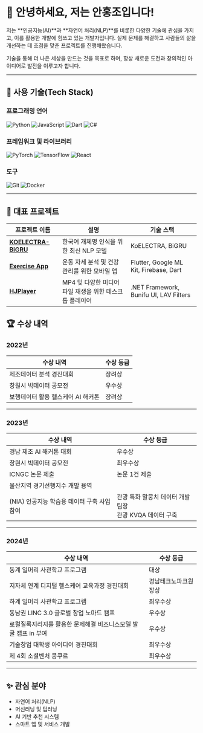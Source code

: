 # 👋 안녕하세요, 저는 안홍조입니다!

저는 **인공지능(AI)**과 **자연어 처리(NLP)**를 비롯한 다양한 기술에 관심을 가지고, 이를 활용한 개발에 힘쓰고 있는 개발자입니다.
실제 문제를 해결하고 사람들의 삶을 개선하는 데 초점을 맞춘 프로젝트를 진행해왔습니다.

기술을 통해 더 나은 세상을 만드는 것을 목표로 하며, 항상 새로운 도전과 창의적인 아이디어로 발전을 이루고자 합니다.



---

## 🚀 **사용 기술(Tech Stack)**

### **프로그래밍 언어**
![Python](https://img.shields.io/badge/-Python-3776AB?style=for-the-badge&logo=python&logoColor=white)
![JavaScript](https://img.shields.io/badge/-JavaScript-F7DF1E?style=for-the-badge&logo=javascript&logoColor=black)
![Dart](https://img.shields.io/badge/-Dart-0175C2?style=for-the-badge&logo=dart&logoColor=white)
![C#](https://img.shields.io/badge/-C%23-239120?style=for-the-badge&logo=c-sharp&logoColor=white)

### **프레임워크 및 라이브러리**
![PyTorch](https://img.shields.io/badge/-PyTorch-EE4C2C?style=for-the-badge&logo=pytorch&logoColor=white)
![TensorFlow](https://img.shields.io/badge/-TensorFlow-FF6F00?style=for-the-badge&logo=tensorflow&logoColor=white)
![React](https://img.shields.io/badge/-React-61DAFB?style=for-the-badge&logo=react&logoColor=black)

### **도구**
![Git](https://img.shields.io/badge/-Git-F05032?style=for-the-badge&logo=git&logoColor=white)
![Docker](https://img.shields.io/badge/-Docker-2496ED?style=for-the-badge&logo=docker&logoColor=white)

---

## 📂 **대표 프로젝트**

| 프로젝트 이름 | 설명 | 기술 스택 |
|---------------|------|-----------|
| [**KOELECTRA-BiGRU**](https://github.com/hongjo-dev/KOELECTRA-BIGRU) | 한국어 개체명 인식을 위한 최신 NLP 모델 | KoELECTRA, BiGRU |
| [**Exercise App**](https://github.com/hongjo-dev/exercise-app) | 운동 자세 분석 및 건강 관리를 위한 모바일 앱 | Flutter, Google ML Kit, Firebase, Dart |
| [**HJPlayer**](https://github.com/hongjo-dev/videoplayer-project) | MP4 및 다양한 미디어 파일 재생을 위한 데스크톱 플레이어 | .NET Framework, Bunifu UI, LAV Filters |



## 🏆 **수상 내역**

### **2022년**
| 수상 내역                                     | 수상 등급 |
|---------------------------------------------|-----------|
| 제조데이터 분석 경진대회                    | 장려상    |
| 창원시 빅데이터 공모전                      | 우수상    |
| 보행데이터 활용 헬스케어 AI 해커톤          | 장려상    |

---

### **2023년**
| 수상 내역                                     | 수상 등급 |
|---------------------------------------------|-----------|
| 경남 제조 AI 해커톤 대회                    | 우수상    |
| 창원시 빅데이터 공모전                      | 최우수상  |
| ICNGC 논문 제출                             | 논문 1건 제출 |
| 울산지역 경기선행지수 개발 용역             |           |
| (NIA) 인공지능 학습용 데이터 구축 사업 참여 | 관광 특화 말뭉치 데이터 개발 팀장 <br> 관광 KVQA 데이터 구축 |

---

### **2024년**
| 수상 내역                                     | 수상 등급 |
|---------------------------------------------|-----------|
| 동계 일머리 사관학교 프로그램               | 대상      |
| 지자체 연계 디지털 헬스케어 교육과정 경진대회 | 경남테크노파크원장상 |
| 하계 일머리 사관학교 프로그램               | 최우수상  |
| 동남권 LINC 3.0 글로벌 창업 노마드 캠프     | 우수상    |
| 로컬질록지리지를 활용한 문제해결 비즈니스모델 발굴 캠프 in 부여 | 우수상    |
| 기술창업 대학생 아이디어 경진대회           | 최우수상  |
| 제 4회 소셜벤처 콩쿠르                      | 최우수상  |

---

## ✨ **관심 분야**

- 자연어 처리(NLP)
- 머신러닝 및 딥러닝
- AI 기반 추천 시스템
- 스마트 앱 및 서비스 개발
